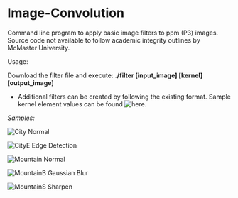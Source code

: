 # Image-Convolution
Command line program to apply basic image filters to ppm (P3) images.  Source code not available to follow academic integrity outlines by McMaster University.

Usage:

Download the filter file and execute:  **./filter [input_image] [kernel] [output_image]**

- Additional filters can be created by following the existing format. Sample kernel element values can be found ![here.](https://en.wikipedia.org/wiki/Kernel_(image_processing))

*Samples:*

![City](https://i.imgur.com/NbxuySz.jpg) Normal

![CityE](https://i.imgur.com/jb8DpUC.jpg) Edge Detection

![Mountain](https://i.imgur.com/BEIsLQB.jpg) Normal

![MountainB](https://i.imgur.com/FvY9J1q.jpg) Gaussian Blur

![MountainS](https://i.imgur.com/C025MVh.jpg) Sharpen
